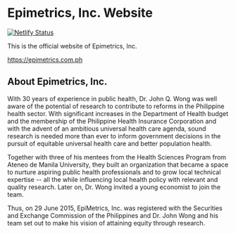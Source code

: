 # Epimetrics, Inc. Website

[![Netlify Status](https://api.netlify.com/api/v1/badges/a1c7b34c-8ca6-4130-98db-2bba222a36fc/deploy-status)](https://app.netlify.com/sites/epimetrics-ph/deploys)

This is the official website of Epimetrics, Inc.

https://epimetrics.com.ph

## About Epimetrics, Inc.

With 30 years of experience in public health, Dr. John Q. Wong was well aware of the potential of research to contribute to reforms in the Philippine health sector. With significant increases in the Department of Health budget and the membership of the Philippine Health Insurance Corporation and with the advent of an ambitious universal health care agenda, sound research is needed more than ever to inform government decisions in the pursuit of equitable universal health care and better population health.

Together with three of his mentees from the Health Sciences Program from Ateneo de Manila University, they built an organization that became a space to nurture aspiring public health professionals and to grow local technical expertise -- all the while influencing local health policy with relevant and quality research. Later on, Dr. Wong invited a young economist to join the team.

Thus, on 29 June 2015, EpiMetrics, Inc. was registered with the Securities and Exchange Commission of the Philippines and Dr. John Wong and his team set out to make his vision of attaining equity through research.